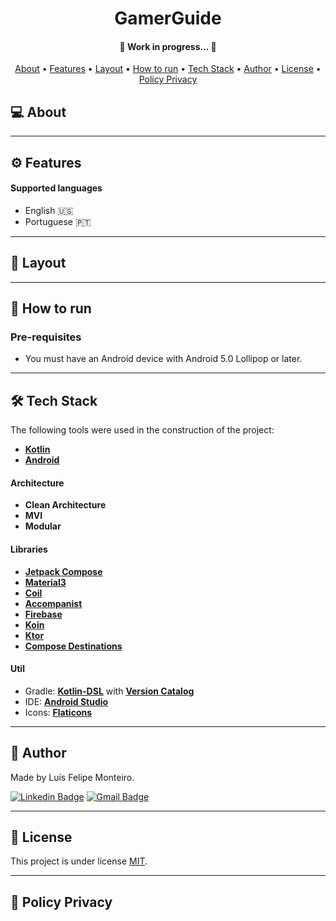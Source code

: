 <h1 align="center">
    GamerGuide
</h1>

<h4 align="center">
	🚧   Work in progress...  🚧
</h4>

<p align="center">
 <a href="#-about">About</a> •
 <a href="#-features">Features</a> •
 <a href="#-layout">Layout</a> • 
 <a href="#-how-to-run">How to run</a> • 
 <a href="#-tech-stack">Tech Stack</a> • 
 <a href="#-author">Author</a> • 
 <a href="#-license">License</a> • 
 <a href="#-policy-privacy">Policy Privacy</a>
</p>


## 💻 About

---

## ⚙ Features


#### Supported languages

 - English 🇺🇸
 - Portuguese 🇵🇹

---

## 🎨 Layout


---

## 🚀 How to run

### Pre-requisites

-   You must have an Android device with Android 5.0 Lollipop or later.

---

## 🛠 Tech Stack

The following tools were used in the construction of the project:

-   **[Kotlin](https://kotlinlang.org/)**
-   **[Android](https://www.android.com/)**

#### Architecture

-   **Clean Architecture**
-   **MVI**
-   **Modular**

#### Libraries

-   **[Jetpack Compose](https://developer.android.com/jetpack/compose)**
-   **[Material3](https://m3.material.io/)**
-   **[Coil](https://coil-kt.github.io/coil/)**
-   **[Accompanist](https://google.github.io/accompanist/)**
-   **[Firebase](https://firebase.google.com/)**
-   **[Koin](https://insert-koin.io/)**
-   **[Ktor](https://ktor.io/)**
-   **[Compose Destinations](https://github.com/raamcosta/compose-destinations)**



#### Util

-   Gradle: **[Kotlin-DSL](https://docs.gradle.org/current/userguide/kotlin_dsl.html)** with **[Version Catalog](https://docs.gradle.org/current/userguide/platforms.html)**
-   IDE:  **[Android Studio](https://developer.android.com/studio)**
-   Icons:  **[Flaticons](https://www.flaticon.com/)**

---

## 🦸 Author

Made by Luís Felipe Monteiro.

[![Linkedin Badge](https://img.shields.io/badge/LinkedIn-0077B5?style=for-the-badge&logo=linkedin&logoColor=white)](https://www.linkedin.com/in/luis-felipe-monteiro/)
[![Gmail Badge](https://img.shields.io/badge/Gmail-D14836?style=for-the-badge&logo=gmail&logoColor=white)](mailto:felipemonteirose@gmail.com)

---

## 📝 License

This project is under license [MIT](./LICENSE).

---

## 📝 Policy Privacy

